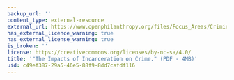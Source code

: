 ```yaml
---
backup_url: ''
content_type: external-resource
external_url: https://www.openphilanthropy.org/files/Focus_Areas/Criminal_Justice_Reform/The_impacts_of_incarceration_on_crime_10.pdf
has_external_licence_warning: true
has_external_license_warning: true
is_broken: ''
license: https://creativecommons.org/licenses/by-nc-sa/4.0/
title: '"The Impacts of Incarceration on Crime." (PDF - 4MB)'
uid: c49ef387-29a5-46e5-88f9-8dd7cafdf116
---
```

